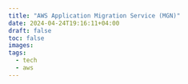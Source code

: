 ```yaml
---
title: "AWS Application Migration Service (MGN)"
date: 2024-04-24T19:16:11+04:00
draft: false
toc: false
images:
tags:
  - tech
  - aws
---
```


